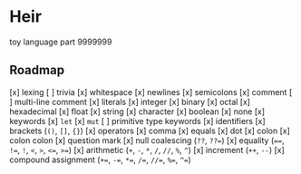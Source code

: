 # Heir
toy language part 9999999

## Roadmap

[x] lexing
  [ ] trivia
    [x] whitespace
    [x] newlines
    [x] semicolons
    [x] comment
    [ ] multi-line comment
  [x] literals
    [x] integer
      [x] binary
      [x] octal
      [x] hexadecimal
    [x] float
    [x] string
    [x] character
    [x] boolean
    [x] none
  [x] keywords
    [x] `let`
    [x] `mut`
    [ ] primitive type keywords
  [x] identifiers
  [x] brackets (`()`, `[]`, `{}`)
  [x] operators
    [x] comma
    [x] equals
    [x] dot
    [x] colon
    [x] colon colon
    [x] question mark
    [x] null coalescing (`??`, `??=`)
    [x] equality (`==`, `!=`, `!`, `<`, `>`, `<=`, `>=`)
    [x] arithmetic (`+`, `-`, `*`, `/`, `//`, `%`, `^`)
      [x] increment (`++`, `--`)
      [x] compound assignment (`+=`, `-=`, `*=`, `/=`, `//=`, `%=`, `^=`)
